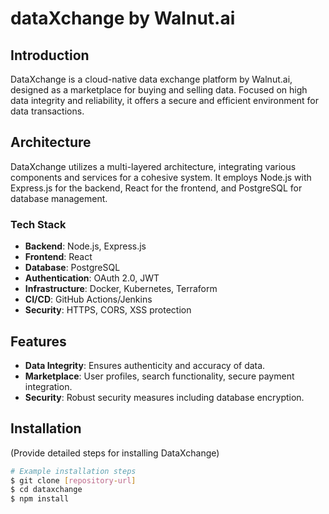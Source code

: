 # dataXchange by Walnut.ai

## Introduction
DataXchange is a cloud-native data exchange platform by Walnut.ai, designed as a marketplace for buying and selling data. Focused on high data integrity and reliability, it offers a secure and efficient environment for data transactions.

## Architecture
DataXchange utilizes a multi-layered architecture, integrating various components and services for a cohesive system. It employs Node.js with Express.js for the backend, React for the frontend, and PostgreSQL for database management.

### Tech Stack
- **Backend**: Node.js, Express.js
- **Frontend**: React
- **Database**: PostgreSQL
- **Authentication**: OAuth 2.0, JWT
- **Infrastructure**: Docker, Kubernetes, Terraform
- **CI/CD**: GitHub Actions/Jenkins
- **Security**: HTTPS, CORS, XSS protection

## Features
- **Data Integrity**: Ensures authenticity and accuracy of data.
- **Marketplace**: User profiles, search functionality, secure payment integration.
- **Security**: Robust security measures including database encryption.

## Installation
(Provide detailed steps for installing DataXchange)

```bash
# Example installation steps
$ git clone [repository-url]
$ cd dataxchange
$ npm install
